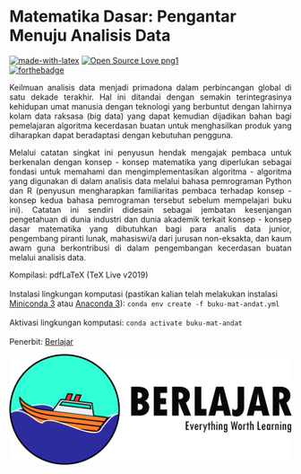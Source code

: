 # Matematika Dasar: Pengantar Menuju Analisis Data

[![made-with-latex](https://img.shields.io/badge/Made%20with-LaTeX-1f425f.svg)](https://www.latex-project.org/)
[![Open Source Love png1](https://badges.frapsoft.com/os/v1/open-source.png?v=103)](https://osf.io/gvf37/)<br>
[![forthebadge](https://forthebadge.com/images/badges/built-by-hipsters.svg)](https://forthebadge.com)

<p align="justify"> Keilmuan analisis data menjadi primadona dalam perbincangan global di satu dekade terakhir. Hal ini ditandai dengan semakin terintegrasinya kehidupan umat manusia dengan teknologi yang berbuntut dengan lahirnya kolam data raksasa (big data) yang dapat kemudian dijadikan bahan bagi pemelajaran algoritma kecerdasan buatan untuk menghasilkan produk yang diharapkan dapat beradaptasi dengan kebutuhan pengguna.</p>

<p align="justify">Melalui catatan singkat ini penyusun hendak mengajak pembaca untuk berkenalan dengan konsep - konsep matematika yang diperlukan sebagai fondasi untuk memahami dan mengimplementasikan algoritma - algoritma yang digunakan di dalam analisis data melalui bahasa pemrograman Python dan R (penyusun mengharapkan familiaritas pembaca terhadap konsep - konsep kedua bahasa pemrograman tersebut sebelum mempelajari buku ini). Catatan ini sendiri didesain sebagai jembatan kesenjangan pengetahuan di dunia industri dan dunia akademik terkait konsep - konsep dasar matematika yang dibutuhkan bagi para analis data junior, pengembang piranti lunak, mahasiswi/a dari jurusan non-eksakta, dan kaum awam guna berkontribusi di dalam pengembangan kecerdasan buatan melalui analisis data.</p>

Kompilasi: pdfLaTeX (TeX Live v2019)<br><br>
Instalasi lingkungan komputasi (pastikan kalian telah melakukan instalasi [Miniconda 3](https://docs.conda.io/en/latest/miniconda.html) atau [Anaconda 3](https://www.anaconda.com/products/individual)): `conda env create -f buku-mat-andat.yml` <br><br>
Aktivasi lingkungan komputasi: `conda activate buku-mat-andat`<br><br>
Penerbit: [Berlajar](https://berlajar.org/) 


![Berlajar](berlajar.png)